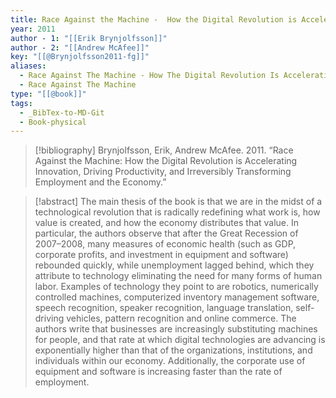 ```yaml
---
title: Race Against the Machine -  How the Digital Revolution is Accelerating Innovation, Driving Productivity, and Irreversibly Transforming Employment and the Economy
year: 2011
author - 1: "[[Erik Brynjolfsson]]"
author - 2: "[[Andrew McAfee]]"
key: "[[@Brynjolfsson2011-fg]]"
aliases:
  - Race Against The Machine - How The Digital Revolution Is Accelerating Innovation, Driving Productivity, And Irreversibly Transforming Employment And The Economy
  - Race Against The Machine
type: "[[@book]]"
tags:
  - _BibTex-to-MD-Git
  - Book-physical
---
```


> [!bibliography]
> Brynjolfsson, Erik, Andrew McAfee. 2011. “Race Against the Machine: How the Digital Revolution is Accelerating Innovation, Driving Productivity, and Irreversibly Transforming Employment and the Economy.” 

> [!abstract]
> The main thesis of the book is that we are in the midst of a technological revolution that is radically redefining what work is, how value is created, and how the economy distributes that value. In particular, the authors observe that after the Great Recession of 2007–2008, many measures of economic health (such as GDP, corporate profits, and investment in equipment and software) rebounded quickly, while unemployment lagged behind, which they attribute to technology eliminating the need for many forms of human labor. Examples of technology they point to are robotics, numerically controlled machines, computerized inventory management software, speech recognition, speaker recognition, language translation, self-driving vehicles, pattern recognition and online commerce. The authors write that businesses are increasingly substituting machines for people, and that rate at which digital technologies are advancing is exponentially higher than that of the organizations, institutions, and individuals within our economy. Additionally, the corporate use of equipment and software is increasing faster than the rate of employment.